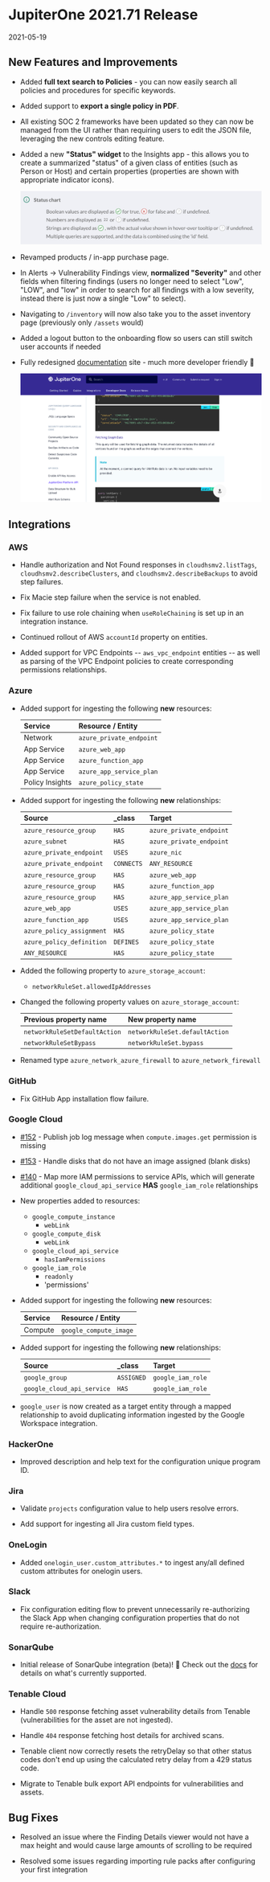 # JupiterOne 2021.71 Release

2021-05-19

## New Features and Improvements

- Added **full text search to Policies** - you can now easily search all
  policies and procedures for specific keywords.

- Added support to **export a single policy in PDF**.

- All existing SOC 2 frameworks have been updated so they can now be managed
  from the UI rather than requiring users to edit the JSON file, leveraging the
  new controls editing feature.

- Added a new **"Status" widget** to the Insights app - this allows you to
  create a summarized "status" of a given class of entities (such as Person or
  Host) and certain properties (properties are shown with appropriate indicator
  icons).

  ![insights-status-chart-info](../assets/insights-status-chart-info.png)

- Revamped products / in-app purchase page.

- In Alerts -> Vulnerability Findings view, **normalized "Severity"** and other
  fields when filtering findings (users no longer need to select "Low", "LOW",
  and "low" in order to search for all findings with a low severity, instead
  there is just now a single "Low" to select).

- Navigating to `/inventory` will now also take you to the asset inventory page
  (previously only `/assets` would)

- Added a logout button to the onboarding flow so users can still switch
  user accounts if needed

- Fully redesigned [documentation](https://support.jupiterone.io) site - much
  more developer friendly 🎉 

  ![new-docs](../assets/docs-platform-api.png)

## Integrations

### AWS 

- Handle authorization and Not Found responses in `cloudhsmv2.listTags`,
  `cloudhsmv2.describeClusters`, and `cloudhsmv2.describeBackups` to avoid
  step failures.

- Fix Macie step failure when the service is not enabled.

- Fix failure to use role chaining when `useRoleChaining` is set up in an
  integration instance.

- Continued rollout of AWS `accountId` property on entities.

- Added support for VPC Endpoints -- `aws_vpc_endpoint` entities -- as well as
  parsing of the VPC Endpoint policies to create corresponding permissions
  relationships.

### Azure

- Added support for ingesting the following **new** resources:

  | Service         | Resource / Entity        |
  | --------------- | ------------------------ |
  | Network         | `azure_private_endpoint` |
  | App Service     | `azure_web_app`          |
  | App Service     | `azure_function_app`     |
  | App Service     | `azure_app_service_plan` |
  | Policy Insights | `azure_policy_state`     |

- Added support for ingesting the following **new** relationships:

  | Source                    | \_class    | Target                   |
  | ------------------------- | ---------- | ------------------------ |
  | `azure_resource_group`    | `HAS`      | `azure_private_endpoint` |
  | `azure_subnet`            | `HAS`      | `azure_private_endpoint` |
  | `azure_private_endpoint`  | `USES`     | `azure_nic`              |
  | `azure_private_endpoint`  | `CONNECTS` | `ANY_RESOURCE`           |
  | `azure_resource_group`    | `HAS`      | `azure_web_app`          |
  | `azure_resource_group`    | `HAS`      | `azure_function_app`     |
  | `azure_resource_group`    | `HAS`      | `azure_app_service_plan` |
  | `azure_web_app`           | `USES`     | `azure_app_service_plan` |
  | `azure_function_app`      | `USES`     | `azure_app_service_plan` |
  | `azure_policy_assignment` | `HAS`      | `azure_policy_state`     |
  | `azure_policy_definition` | `DEFINES`  | `azure_policy_state`     |
  | `ANY_RESOURCE`            | `HAS`      | `azure_policy_state`     |

- Added the following property to `azure_storage_account`:

  - `networkRuleSet.allowedIpAddresses`

- Changed the following property values on `azure_storage_account`:

  | Previous property name        | New property name              |
  | ----------------------------- | ------------------------------ |
  | `networkRuleSetDefaultAction` | `networkRuleSet.defaultAction` |
  | `networkRuleSetBypass`        | `networkRuleSet.bypass`        |

- Renamed type `azure_network_azure_firewall` to `azure_network_firewall`

### GitHub

- Fix GitHub App installation flow failure.

### Google Cloud

- [#152](https://github.com/JupiterOne/graph-google-cloud/issues/152) - Publish
  job log message when `compute.images.get` permission is missing

- [#153](https://github.com/JupiterOne/graph-google-cloud/issues/153) - Handle
  disks that do not have an image assigned (blank disks)

- [#140](https://github.com/JupiterOne/graph-google-cloud/issues/140) - Map more
  IAM permissions to service APIs, which will generate additional
  `google_cloud_api_service` **HAS** `google_iam_role` relationships

- New properties added to resources:
  - `google_compute_instance`
    - `webLink`
  - `google_compute_disk`
    - `webLink`
  - `google_cloud_api_service`
    - `hasIamPermissions`
  - `google_iam_role`
    - `readonly`
    - 'permissions'

- Added support for ingesting the following **new** resources:

  | Service         | Resource / Entity        |
  | --------------- | ------------------------ |
  | Compute         | `google_compute_image`   |

- Added support for ingesting the following **new** relationships:

  | Source                     | \_class    | Target            |
  | -------------------------- | ---------- | ----------------- |
  | `google_group`             | `ASSIGNED` | `google_iam_role` |
  | `google_cloud_api_service` | `HAS`      | `google_iam_role` |

- `google_user` is now created as a target entity through a mapped relationship
  to avoid duplicating information ingested by the Google Workspace integration.

### HackerOne

- Improved description and help text for the configuration unique program ID.

### Jira

- Validate `projects` configuration value to help users resolve errors.

- Add support for ingesting all Jira custom field types.

### OneLogin

- Added `onelogin_user.custom_attributes.*` to ingest any/all defined custom
  attributes for onelogin users.

### Slack

- Fix configuration editing flow to prevent unnecessarily re-authorizing the
  Slack App when changing configuration properties that do not require
  re-authorization.

### SonarQube

- Initial release of SonarQube integration (beta)! 🎉 Check out the
[docs](https://github.com/JupiterOne/graph-sonarqube/blob/master/docs/jupiterone.md)
for details on what's currently supported.

### Tenable Cloud

- Handle `500` response fetching asset vulnerability details from Tenable
  (vulnerabilities for the asset are not ingested).

- Handle `404` response fetching host details for archived scans.

- Tenable client now correctly resets the retryDelay so that other status codes
  don't end up using the calculated retry delay from a 429 status code.
  
- Migrate to Tenable bulk export API endpoints for vulnerabilities and assets.

## Bug Fixes
 
- Resolved an issue where the Finding Details viewer would not have a max height
  and would cause large amounts of scrolling to be required

- Resolved some issues regarding importing rule packs after configuring your
  first integration

